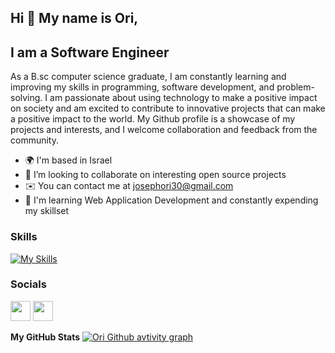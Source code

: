 ## Hi 👋 My name is Ori,
I am a Software Engineer
------------------------

As a B.sc computer science graduate, I am constantly learning and improving my skills in programming, software development, and problem-solving. I am passionate about using technology to make a positive impact on society and am excited to contribute to innovative projects that can make a positive impact to the world. My Github profile is a showcase of my projects and interests, and I welcome collaboration and feedback from the community.

* 🌍 I'm based in Israel
* 👯 I’m looking to collaborate on interesting open source projects
* ✉️ You can contact me at [josephori30@gmail.com](mailto:josephori30@gmail.com)
* 🧠 I'm learning Web Application Development and constantly expending my skillset

### Skills
[![My Skills](https://skillicons.dev/icons?i=js,ts,html,css,git,nest,react,express,nodejs,next,postgres,mongo,mysql,mui,bootstrap,tailwind,docker,k8s,npm,cs,cpp,c,bash,aws,linux,ubuntu,java,jquery,python,go,redux,graphql,figma)](https://skillicons.dev)

### Socials

<p align="left"> <a href="https://www.github.com/josephori" target="_blank" rel="noreferrer"><img src="https://raw.githubusercontent.com/danielcranney/readme-generator/main/public/icons/socials/github.svg" width="32" height="32" /></a> <a href="https://www.linkedin.com/in/ori-joseph-45o/" target="_blank" rel="noreferrer"><img src="https://raw.githubusercontent.com/danielcranney/readme-generator/main/public/icons/socials/linkedin.svg" width="32" height="32" /></a>

<b>My GitHub Stats</b>
[![Ori Github avtivity graph](https://github-readme-activity-graph.vercel.app/graph?username=josephori&theme=dracula)](https://github.com/ashutosh00710/github-readme-activity-graph)
  
<!--

**JosephOri/josephori** is a ✨ _special_ ✨ repository because its `README.md` (this file) appears on your GitHub profile.
Here are some ideas to get you started:

- 🔭 I’m currently working on ...
- 🌱 I’m currently learning ...
- 👯 I’m looking to collaborate on ...
- 🤔 I’m looking for help with ...
- 💬 Ask me about ...
- 📫 How to reach me: ...
- 😄 Pronouns: ...
- ⚡ Fun fact: ...
-->
